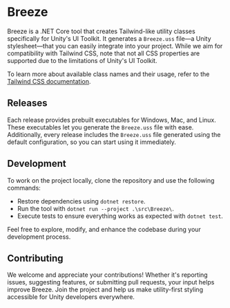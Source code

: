 # Breeze

Breeze is a .NET Core tool that creates Tailwind-like utility classes specifically for Unity's UI Toolkit. It generates a `Breeze.uss` file—a Unity stylesheet—that you can easily integrate into your project. While we aim for compatibility with Tailwind CSS, note that not all CSS properties are supported due to the limitations of Unity's UI Toolkit.

To learn more about available class names and their usage, refer to the [Tailwind CSS documentation](https://tailwindcss.com/docs/).

## Releases

Each release provides prebuilt executables for Windows, Mac, and Linux. These executables let you generate the `Breeze.uss` file with ease. Additionally, every release includes the `Breeze.uss` file generated using the default configuration, so you can start using it immediately.

## Development

To work on the project locally, clone the repository and use the following commands:

- Restore dependencies using `dotnet restore`.
- Run the tool with `dotnet run --project .\src\Breeze\`.
- Execute tests to ensure everything works as expected with `dotnet test`.

Feel free to explore, modify, and enhance the codebase during your development process.

## Contributing

We welcome and appreciate your contributions! Whether it's reporting issues, suggesting features, or submitting pull requests, your input helps improve Breeze. Join the project and help us make utility-first styling accessible for Unity developers everywhere.

